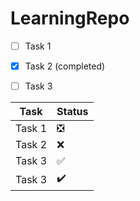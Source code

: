 # LearningRepo


- [ ] Task 1
- [x] Task 2 (completed)
- [ ] Task 3


| Task         | Status    |
|--------------|-----------|
| Task 1       | :negative_squared_cross_mark:      |
| Task 2       | :x:|
| Task 3       | :white_check_mark:       |
| Task 3       | :heavy_check_mark:       |
